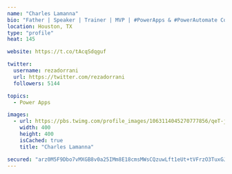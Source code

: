 ```yaml
---
name: "Charles Lamanna"
bio: "Father | Speaker | Trainer | MVP | #PowerApps & #PowerAutomate Community Super User | YouTuber Right-pointing triangle http://youtube.com/c/rezadorrani | Learn - Share - Clockwise rightwards and leftwards open circle arrows"
location: Houston, TX
type: "profile"
heat: 145

website: https://t.co/tAcqSdqguf

twitter:
  username: rezadorrani
  url: https://twitter.com/rezadorrani
  followers: 5144

topics:
  - Power Apps

images:
  - url: https://pbs.twimg.com/profile_images/1063114045270777856/qeT-jpWr_400x400.jpg
    width: 400
    height: 400
    isCached: true
    title: "Charles Lamanna"

secured: "arz0M5F9Dbo7vMXGB8v0a25IMm8E18cmsMWsCQzuwLft1eUt+tVFrzO3TuxGJTuaQFpxTSQum9PaowE70WT0rJT0CCXlwzZ/ILUBIfi0GJF45S2hSa0gYb94OqwrNI5TUrO8VQTwlBa/aijXAmCaStnQM4G0HTDS/DZ9cIyMiKdUOJufPtPzI/u1S6PprIUFFGovsjjDqqj86BWljmFCWexi+cUT0M9fXP6saL0yvkUYot5yX8Vc5nr0HoX7n/P2aAFa8xRk4g715DBGDGXWPymOOg2G8rO8/xN4J1lBYTJNhZIsvWtsq25rH1dgLF0919v7zRqMbQh5+Eg2Rdp/w9s6+VPtRKuXdHxhzDJdvWqg6p8pErO4Tfz0vHuVrgc9exl1XZ7lRpwdRHIcaZqdsaCqpHGvXuk9iUKbuZ3NQz0=;okAe8vJ4DDF970qADRUduQ=="
---
```


